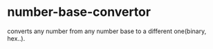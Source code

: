 # number-base-convertor
converts any number from any number base to a different one(binary, hex..).
